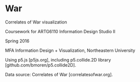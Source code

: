 # War
Correlates of War visualization

Coursework for ARTG6110 Information Design Studio II

Spring 2016 

MFA Information Design + Visualization, Northeastern University

Using p5.js [p5js.org], including p5.collide.2D library [github.com/bmoren/p5.collide2D].

Data source: Correlates of War [correlatesofwar.org].
